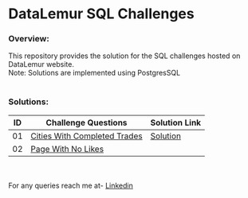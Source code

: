 # DataLemur SQL Challenges

### Overview:
This repository provides the solution for the SQL challenges hosted on DataLemur website.</br>
Note: Solutions are implemented using PostgresSQL  </br> </br>

### Solutions:
|ID| Challenge Questions | Solution Link |
|--|---------------------|---------------|
|01| [Cities With Completed Trades](https://datalemur.com/questions/completed-trades) |  [Solution](http://github.com/nik061994/DataLemur-SQL-Challenge-Solutions/blob/main/Solutions/Easy/01_Cities_With_Completed_Trades.sql)|
|02| [Page With No Likes](https://datalemur.com/questions/sql-page-with-no-likes) |   |

</br> </br>
For any queries reach me at- [Linkedin](www.linkedin.com/in/niharika-pande-052475a2)
